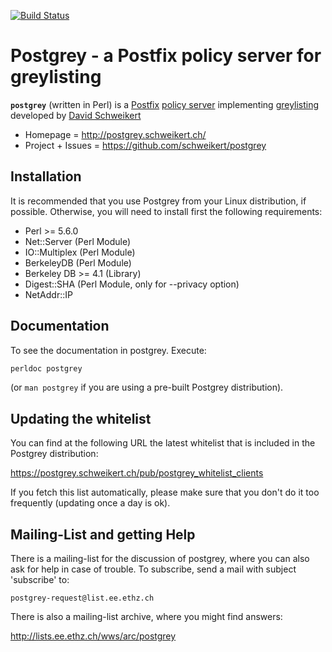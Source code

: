 [![Build Status](https://api.travis-ci.org/schweikert/postgrey.svg)](https://travis-ci.org/schweikert/postgrey)

# Postgrey - a Postfix policy server for greylisting

**`postgrey`** (written in Perl) is a [Postfix](http://www.postfix.org/) [policy server](http://www.postfix.org/SMTPD_POLICY_README.html) implementing
[greylisting](https://www.greylisting.org/) developed by [David Schweikert](http://david.schweikert.ch/)

- Homepage = http://postgrey.schweikert.ch/
- Project + Issues = https://github.com/schweikert/postgrey

## Installation

It is recommended that you use Postgrey from your Linux distribution, if
possible. Otherwise, you will need to install first the following requirements:

- Perl >= 5.6.0
- Net::Server (Perl Module)
- IO::Multiplex (Perl Module)
- BerkeleyDB (Perl Module)
- Berkeley DB >= 4.1 (Library)
- Digest::SHA (Perl Module, only for --privacy option)
- NetAddr::IP

## Documentation

To see the documentation in postgrey. Execute:
```bash
perldoc postgrey
```

(or `man postgrey` if you are using a pre-built Postgrey distribution).

## Updating the whitelist

You can find at the following URL the latest whitelist that is included
in the Postgrey distribution:

<https://postgrey.schweikert.ch/pub/postgrey_whitelist_clients>

If you fetch this list automatically, please make sure that you don't do it too
frequently (updating once a day is ok).

## Mailing-List and getting Help

There is a mailing-list for the discussion of postgrey, where you can
also ask for help in case of trouble. To subscribe, send a mail with
subject 'subscribe' to:

    postgrey-request@list.ee.ethz.ch 
  
There is also a mailing-list archive, where you might find answers:

   http://lists.ee.ethz.ch/wws/arc/postgrey
